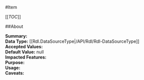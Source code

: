 #Item

[[_TOC_]]

##About

**Summary:**   
**Data Type:** [[Rdl.DataSourceType|/API/Rdl/Rdl-DataSourceType]]  
**Accepted Values:**   
**Default Value:** null  
**Impacted Features:**   
**Purpose:**   
**Usage:**   
**Caveats:**   

